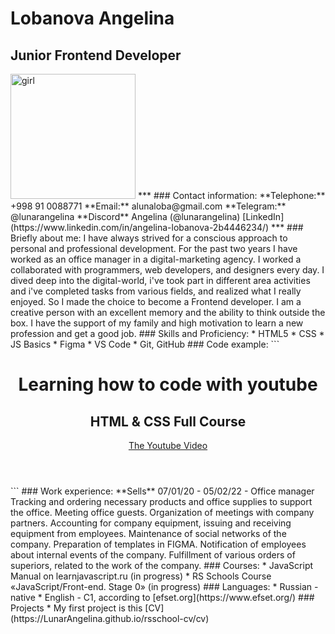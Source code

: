 # **Lobanova Angelina**
## Junior Frontend Developer
<img src="https://avatars.githubusercontent.com/u/106955412?v=4" alt="girl" width=200px heihgt=200px>  
***
### Contact information:  
**Telephone:** +998 91 0088771  
**Email:** alunaloba@gmail.com  
**Telegram:** @lunarangelina  
**Discord** Angelina (@lunarangelina)  
[LinkedIn](https://www.linkedin.com/in/angelina-lobanova-2b4446234/)
***  
### Briefly about me:  
I have always strived for a conscious approach to personal and professional development. For the past two years I have worked as an office manager in a digital-marketing agency. I worked a collaborated with programmers, web developers, and designers every day. I dived deep into the digital-world, i've took part in different area activities and i've completed tasks from various fields, and realized what I really enjoyed. So I made the choice to become a Frontend developer. I am a creative person with an excellent memory and the ability to think outside the box. I have the support of my family and high motivation to learn a new profession and get a good job.   
### Skills and Proficiency:
* HTML5 
* CSS 
* JS Basics
* Figma
* VS Code
* Git, GitHub  
### Code example:
```<!doctype html>
<html lang="en">
<head>
    <meta name="viewport" content="width=device-width, 
initial-scale=1.0">
<meta charset="UTF-8"> 
    <link href="style-1.css" rel="stylesheet">
    <title>Learning with youtube</title>
</head>
<body>
    <header>
        <h1> Learning how to code with youtube </h1>
        <h2> HTML & CSS Full Course </h2>
    <a href="https://www.youtube.com/watch?v=G3e-cpL7ofc&t=536s&ab_channel=SuperSimpleDev" 
    target="_blank"> The Youtube Video
    </a>
    </header>  
  ```  
### Work experience:
**Sells** 07/01/20 - 05/02/22 - Office manager  
Tracking and ordering necessary products and office supplies to support the office.  
Meeting office guests. Organization of meetings with company partners.  
Accounting for company equipment, issuing and receiving equipment from employees.  
Maintenance of social networks of the company. Preparation of templates in FIGMA.  
Notification of employees about internal events of the company.  
Fulfillment of various orders of superiors, related to the work of the company.  
### Courses:
* JavaScript Manual on learnjavascript.ru (in progress) 
* RS Schools Course «JavaScript/Front-end. Stage 0» (in progress) 
### Languages:
* Russian - native 
* English - C1, according to [efset.org](https://www.efset.org/) 
### Projects 
* My first project is this 
[CV](https://LunarAngelina.github.io/rsschool-cv/cv)
